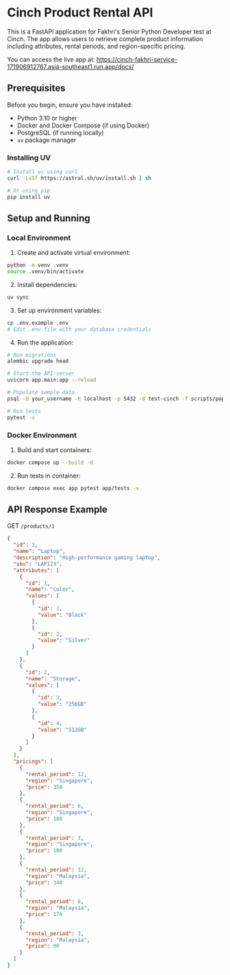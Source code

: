 # Cinch Product Rental API

This is a FastAPI application for Fakhri's Senior Python Developer test at Cinch. The app allows users to retrieve complete product information including attributes, rental periods, and region-specific pricing.

You can access the live app at: https://cinch-fakhri-service-171906912767.asia-southeast1.run.app/docs/

## Prerequisites

Before you begin, ensure you have installed:
- Python 3.10 or higher
- Docker and Docker Compose (if using Docker)
- PostgreSQL (if running locally)
- `uv` package manager

### Installing UV

```bash
# Install uv using curl
curl -LsSf https://astral.sh/uv/install.sh | sh

# Or using pip
pip install uv
```

## Setup and Running

### Local Environment

1. Create and activate virtual environment:
```bash
python -m venv .venv
source .venv/bin/activate
```

2. Install dependencies:
```bash
uv sync
```

3. Set up environment variables:
```bash
cp .env.example .env
# Edit .env file with your database credentials
```

4. Run the application:
```bash
# Run migrations
alembic upgrade head

# Start the API server
uvicorn app.main:app --reload

# Populate sample data
psql -U your_username -h localhost -p 5432 -d test-cinch -f scripts/populate_tables.sql

# Run tests
pytest -v
```

### Docker Environment

1. Build and start containers:
```bash
docker compose up --build -d
```

2. Run tests in container:
```bash
docker compose exec app pytest app/tests -v
```

## API Response Example

GET `/products/1`

```json
{
  "id": 1,
  "name": "Laptop",
  "description": "High-performance gaming laptop",
  "sku": "LAP123",
  "attributes": [
    {
      "id": 1,
      "name": "Color",
      "values": [
        {
          "id": 1,
          "value": "Black"
        },
        {
          "id": 2,
          "value": "Silver"
        }
      ]
    },
    {
      "id": 2,
      "name": "Storage",
      "values": [
        {
          "id": 3,
          "value": "256GB"
        },
        {
          "id": 4,
          "value": "512GB"
        }
      ]
    }
  ],
  "pricings": [
    {
      "rental_period": 12,
      "region": "Singapore",
      "price": 350
    },
    {
      "rental_period": 6,
      "region": "Singapore",
      "price": 180
    },
    {
      "rental_period": 3,
      "region": "Singapore",
      "price": 100
    },
    {
      "rental_period": 12,
      "region": "Malaysia",
      "price": 340
    },
    {
      "rental_period": 6,
      "region": "Malaysia",
      "price": 170
    },
    {
      "rental_period": 3,
      "region": "Malaysia",
      "price": 90
    }
  ]
}
```

